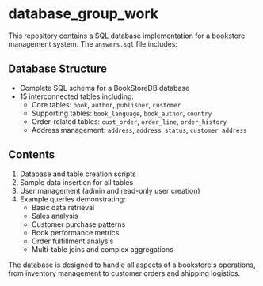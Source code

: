 # database_group_work

This repository contains a SQL database implementation for a bookstore management system. The `answers.sql` file includes:

## Database Structure
- Complete SQL schema for a BookStoreDB database
- 15 interconnected tables including:
  - Core tables: `book`, `author`, `publisher`, `customer`
  - Supporting tables: `book_language`, `book_author`, `country`
  - Order-related tables: `cust_order`, `order_line`, `order_history`
  - Address management: `address`, `address_status`, `customer_address`

## Contents
1. Database and table creation scripts
2. Sample data insertion for all tables
3. User management (admin and read-only user creation)
4. Example queries demonstrating:
   - Basic data retrieval
   - Sales analysis
   - Customer purchase patterns
   - Book performance metrics
   - Order fulfillment analysis
   - Multi-table joins and complex aggregations

The database is designed to handle all aspects of a bookstore's operations, from inventory management to customer orders and shipping logistics.